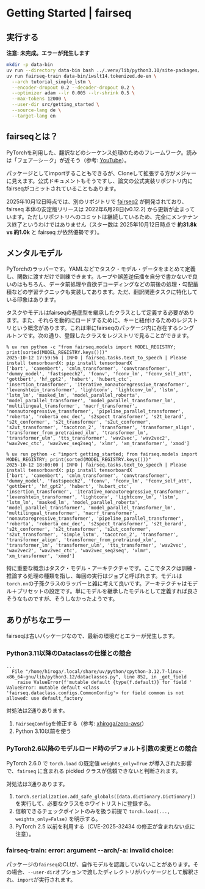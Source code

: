 # Getting Started | fairseq

## 実行する

**注意: 未完成。エラーが発生します**

```sh
mkdir -p data-bin
uv run --directory data-bin bash ../.venv/lib/python3.10/site-packages/fairseq/examples/translation/prepare-iwslt14.sh
uv run fairseq-train data-bin/iwslt14.tokenized.de-en \
  --arch tutorial_simple_lstm \
  --encoder-dropout 0.2 --decoder-dropout 0.2 \
  --optimizer adam --lr 0.005 --lr-shrink 0.5 \
  --max-tokens 12000 \
  --user-dir src/getting_started \
  --source-lang de \
  --target-lang en
```

## fairseqとは？

PyTorchを利用した、翻訳などのシーケンス処理のためのフレームワーク。読みは「フェアーシーク」が近そう（参考: [YouTube](https://www.youtube.com/watch?v=t6JjlNVuBUQ)）。

パッケージとしてimportすることもできるが、Cloneして拡張する方がメジャーに見えます。公式ドキュメントもそうですし、論文の公式実装リポジトリ内にfairseqがコミットされていることもあります。

2025年10月12日時点では、別のリポジトリで [fairseq2](https://github.com/facebookresearch/fairseq2) が開発されており、fairseq 本体の安定版リリースは 2022年6月28日(v0.12.2) から更新が止まっています。ただしリポジトリへのコミットは継続しているため、完全にメンテナンス終了というわけではありません（スター数は 2025年10月12日時点で **約31.8k vs 約1.0k** と fairseq が依然優勢です）。

## メンタルモデル

PyTorchのラッパーです。YAMLなどでタスク・モデル・データをまとめて定義し、関数に渡すだけで訓練できます。ループや誤差逆伝播を自分で書かないで良いのはもちろん、データ前処理や貪欲デコーディングなどの前後の処理・勾配蓄積などの学習テクニックも実装してあります。ただ、翻訳関連タスクに特化している印象はあります。

タスクやモデルはfairseqの基底型を継承したクラスとして定義する必要があります。また、それらを動的にロードするために、キーと紐付けるためのレジストリという概念があります。これは単にfairseqのパッケージ内に存在するシングルトンです。次の通り、登録したクラスをレジストリで見ることができます。

```console
% uv run python -c "from fairseq.models import MODEL_REGISTRY; print(sorted(MODEL_REGISTRY.keys()))"
2025-10-12 17:59:56 | INFO | fairseq.tasks.text_to_speech | Please install tensorboardX: pip install tensorboardX
['bart', 'camembert', 'cmlm_transformer', 'convtransformer', 'dummy_model', 'fastspeech2', 'fconv', 'fconv_lm', 'fconv_self_att', 'gottbert', 'hf_gpt2', 'hubert', 'hubert_ctc', 'insertion_transformer', 'iterative_nonautoregressive_transformer', 'levenshtein_transformer', 'lightconv', 'lightconv_lm', 'lstm', 'lstm_lm', 'masked_lm', 'model_parallel_roberta', 'model_parallel_transformer', 'model_parallel_transformer_lm', 'multilingual_transformer', 'nacrf_transformer', 'nonautoregressive_transformer', 'pipeline_parallel_transformer', 'roberta', 'roberta_enc_dec', 's2spect_transformer', 's2t_berard', 's2t_conformer', 's2t_transformer', 's2ut_conformer', 's2ut_transformer', 'tacotron_2', 'transformer', 'transformer_align', 'transformer_from_pretrained_xlm', 'transformer_lm', 'transformer_ulm', 'tts_transformer', 'wav2vec', 'wav2vec2', 'wav2vec_ctc', 'wav2vec_seq2seq', 'xlmr', 'xm_transformer', 'xmod']

% uv run python -c "import getting_started; from fairseq.models import MODEL_REGISTRY; print(sorted(MODEL_REGISTRY.keys()))" 
2025-10-12 18:00:00 | INFO | fairseq.tasks.text_to_speech | Please install tensorboardX: pip install tensorboardX
['bart', 'camembert', 'cmlm_transformer', 'convtransformer', 'dummy_model', 'fastspeech2', 'fconv', 'fconv_lm', 'fconv_self_att', 'gottbert', 'hf_gpt2', 'hubert', 'hubert_ctc', 'insertion_transformer', 'iterative_nonautoregressive_transformer', 'levenshtein_transformer', 'lightconv', 'lightconv_lm', 'lstm', 'lstm_lm', 'masked_lm', 'model_parallel_roberta', 'model_parallel_transformer', 'model_parallel_transformer_lm', 'multilingual_transformer', 'nacrf_transformer', 'nonautoregressive_transformer', 'pipeline_parallel_transformer', 'roberta', 'roberta_enc_dec', 's2spect_transformer', 's2t_berard', 's2t_conformer', 's2t_transformer', 's2ut_conformer', 's2ut_transformer', 'simple_lstm', 'tacotron_2', 'transformer', 'transformer_align', 'transformer_from_pretrained_xlm', 'transformer_lm', 'transformer_ulm', 'tts_transformer', 'wav2vec', 'wav2vec2', 'wav2vec_ctc', 'wav2vec_seq2seq', 'xlmr', 'xm_transformer', 'xmod']
```

特に重要な概念はタスク・モデル・アーキテクチャです。ここでタスクは訓練・推論する処理の種類を指し、毎回の実行はジョブと呼ばれます。モデルは`torch.nn`の子孫クラスのラッパーと雑に考えて良いです。アーキテクチャはモデル＋プリセットの設定です。単にモデルを継承したモデルとして定義すれば良さそうなものですが、そうしなかったようです。

## ありがちなエラー

fairseqは古いパッケージなので、最新の環境だとエラーが発生します。

### Python3.11以降のDataclassの仕様との競合

```console
...
  File "/home/hiroga/.local/share/uv/python/cpython-3.12.7-linux-x86_64-gnu/lib/python3.12/dataclasses.py", line 852, in _get_field
    raise ValueError(f'mutable default {type(f.default)} for field '
ValueError: mutable default <class 'fairseq.dataclass.configs.CommonConfig'> for field common is not allowed: use default_factory
```

対処法は2通りあります。

1. `FairseqConfig`を修正する（参考: [xhiroga/zero-avsr](https://github.com/xhiroga/zero-avsr/blob/7609cf42c99c74a231a9c93615f42e1a2af547ff/fairseq/fairseq/dataclass/configs.py#L973)）
2. Python 3.10以前を使う

### PyTorch2.6以降のモデルロード時のデフォルト引数の変更との競合

PyTorch 2.6.0 で `torch.load` の既定値 `weights_only=True` が導入された影響で、`fairseq` に含まれる pickled クラスが信頼できないと判断されます。

対処法は3通りあります。

1. `torch.serialization.add_safe_globals([data.dictionary.Dictionary])` を実行して、必要なクラスをホワイトリストに登録する。
2. 信頼できるチェックポイントのみを扱う前提で `torch.load(..., weights_only=False)` を明示する。
3. PyTorch 2.5 以前を利用する（CVE-2025-32434 の修正が含まれない点に注意）。

### fairseq-train: error: argument --arch/-a: invalid choice:

パッケージの`fairseq`のCLIが、自作モデルを認識していないことがあります。その場合、`--user-dir`オプションで渡したディレクトリがパッケージとして解釈され、`import`が実行されます。
